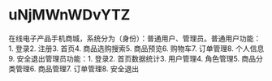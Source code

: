 # uNjMWnWDvYTZ
在线电子产品手机商城，系统分为（身份）：普通用户、管理员。普通用户功能：1. 登录2. 注册3. 首页4. 商品选购搜索5. 商品预览6. 购物车7. 订单管理8. 个人信息9. 安全退出管理员功能：1. 登录2. 首页数据统计3. 用户管理4. 角色管理5. 商品分类管理6. 商品管理7. 订单管理8. 安全退出 
